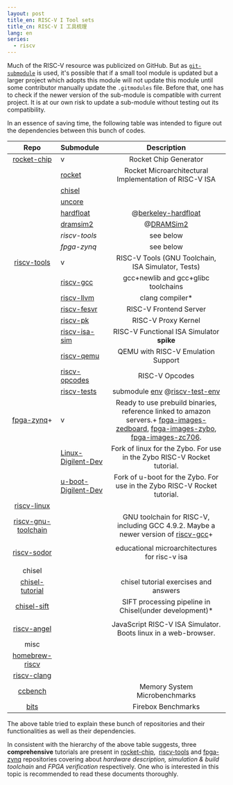 ```yaml
---
layout: post
title_en: RISC-V I Tool sets
title_cn: RISC-V I 工具梳理
lang: en
series:
  - riscv
---
```


Much of the RISC-V resource was publicized on GitHub. But as [`git-submodule`](http://git-scm.com/book/en/Git-Tools-Submodules) is used, it's possible that if a small tool module is updated but a larger project which adopts this module will not update this module until some contributor manually update the `.gitmodules` file. Before that, one has to check if the newer version of the sub-module is compatible with current project. It is at our own risk to update a sub-module without testing out its compatibility.

In an essence of saving time, the following table was intended to figure out the dependencies between this bunch of codes.

|                               **Repo**                                | **Submodule**                                                         |                                                                                                                                  **Description**                                                                                                                                  |
| :-------------------------------------------------------------------: | :-------------------------------------------------------------------- | :-------------------------------------------------------------------------------------------------------------------------------------------------------------------------------------------------------------------------------------------------------------------------------: |
|         [rocket-chip](https://github.com/ucb-bar/rocket-chip)         | v                                                                     |                                                                                                                               Rocket Chip Generator                                                                                                                               |
|                                                                       | [rocket](https://github.com/ucb-bar/rocket)                           |                                                                                                              Rocket Microarchitectural Implementation of RISC-V ISA                                                                                                               |
|                                                                       | [chisel](https://github.com/ucb-bar/chisel)                           |
|                                                                       | [uncore](https://github.com/ucb-bar/uncore)                           |
|                                                                       | [hardfloat](https://github.com/ucb-bar/berkeley-hardfloat)            |                                                                                                       @[berkeley-hardfloat](https://github.com/ucb-bar/berkeley-hardfloat)                                                                                                        |
|                                                                       | [dramsim2](https://github.com/dramninjasUMD/DRAMSim2)                 |                                                                                                              @[DRAMSim2](https://github.com/dramninjasUMD/DRAMSim2)                                                                                                               |
|                                                                       | _riscv-tools_                                                         |                                                                                                                                     see below                                                                                                                                     |
|                                                                       | _fpga-zynq_                                                           |                                                                                                                                     see below                                                                                                                                     |
|         [riscv-tools](https://github.com/ucb-bar/riscv-tools)         | v                                                                     |                                                                                                                RISC-V Tools (GNU Toolchain, ISA Simulator, Tests)                                                                                                                 |
|                                                                       | [riscv-gcc](https://github.com/ucb-bar/riscv-gcc)                     |                                                                                                                        gcc+newlib and gcc+glibc toolchains                                                                                                                        |
|                                                                       | [riscv-llvm](https://github.com/ucb-bar/riscv-llvm)                   |                                                                                                                                 clang compiler\*                                                                                                                                  |
|                                                                       | [riscv-fesvr](https://github.com/ucb-bar/riscv-fesvr)                 |                                                                                                                              RISC-V Frontend Server                                                                                                                               |
|                                                                       | [riscv-pk](https://github.com/ucb-bar/riscv-pk)                       |                                                                                                                                RISC-V Proxy Kernel                                                                                                                                |
|                                                                       | [riscv-isa-sim](https://github.com/ucb-bar/riscv-isa-sim)             |                                                                                                                     RISC-V Functional ISA Simulator **spike**                                                                                                                     |
|                                                                       | [riscv-qemu](https://github.com/ucb-bar/riscv-qemu)                   |                                                                                                                        QEMU with RISC-V Emulation Support                                                                                                                         |
|                                                                       | [riscv-opcodes](https://github.com/ucb-bar/riscv-opcodes)             |                                                                                                                                  RISC-V Opcodes                                                                                                                                   |
|                                                                       | [riscv-tests](https://github.com/ucb-bar/riscv-tests)                 |                                                                              submodule [env](https://github.com/ucb-bar/riscv-test-env) @[riscv-test-env](https://github.com/ucb-bar/riscv-test-env)                                                                              |
|          [fpga-zynq](https://github.com/ucb-bar/fpga-zynq)+           | v                                                                     | Ready to use prebuild binaries, reference linked to amazon servers.+ [fpga-images-zedboard](https://github.com/ucb-bar/fpga-images-zedboard), [fpga-images-zybo](https://github.com/ucb-bar/fpga-images-zybo), [fpga-images-zc706](https://github.com/ucb-bar/fpga-images-zc706). |
|                                                                       | [Linux-Digilent-Dev](https://github.com/ucb-bar/Linux-Digilent-Dev)   |                                                                                                      Fork of linux for the Zybo. For use in the Zybo RISC-V Rocket tutorial.                                                                                                      |
|                                                                       | [u-boot-Digilent-Dev](https://github.com/ucb-bar/u-boot-Digilent-Dev) |                                                                                                     Fork of u-boot for the Zybo. For use in the Zybo RISC-V Rocket tutorial.                                                                                                      |
|         [riscv-linux](https://github.com/ucb-bar/riscv-linux)         |                                                                       |
| [riscv-gnu-toolchain](https://github.com/ucb-bar/riscv-gnu-toolchain) |                                                                       |                                                                            GNU toolchain for RISC-V, including GCC 4.9.2\. Maybe a newer version of [riscv-gcc](https://github.com/ucb-bar/riscv-gcc)+                                                                            |
|                                                                       |                                                                       |
|         [riscv-sodor](https://github.com/ucb-bar/riscv-sodor)         |                                                                       |                                                                                                                   educational microarchitectures for risc-v isa                                                                                                                   |
|                                                                       |                                                                       |
|                                chisel                                 |
|     [chisel-tutorial](https://github.com/ucb-bar/chisel-tutorial)     |                                                                       |                                                                                                                       chisel tutorial exercises and answers                                                                                                                       |
|         [chisel-sift](https://github.com/ucb-bar/chisel-sift)         |                                                                       |                                                                                                              SIFT processing pipeline in Chisel(under development)\*                                                                                                              |
|                                                                       |                                                                       |
|         [riscv-angel](https://github.com/ucb-bar/riscv-angel)         |                                                                       |                                                                                                          JavaScript RISC-V ISA Simulator. Boots linux in a web-browser.                                                                                                           |
|                                 misc                                  |
|      [homebrew-riscv](https://github.com/ucb-bar/homebrew-riscv)      |                                                                       |                                                                                                                                                                                                                                                                                   |
|         [riscv-clang](https://github.com/ucb-bar/riscv-clang)         |                                                                       |                                                                                                                                                                                                                                                                                   |
|             [ccbench](https://github.com/ucb-bar/ccbench)             |                                                                       |                                                                                                                           Memory System Microbenchmarks                                                                                                                           |
|                [bits](https://github.com/ucb-bar/bits)                |                                                                       |                                                                                                                                Firebox Benchmarks                                                                                                                                 |

The above table tried to explain these bunch of repositories and their functionalities as well as their dependencies.

In consistent with the hierarchy of the above table suggests, three **comprehensive** tutorials are present in [rocket-chip](https://github.com/ucb-bar/rocket-chip),  [riscv-tools](https://github.com/ucb-bar/riscv-tools) and [fpga-zynq](https://github.com/ucb-bar/fpga-zynq) repositories covering about _hardware description, simulation & build toolchain_ and _FPGA verification_ respectively. One who is interested in this topic is recommended to read these documents thoroughly.
